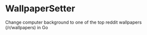 # WallpaperSetter
Change computer background to one of the top reddit wallpapers (/r/wallpapers) in Go
